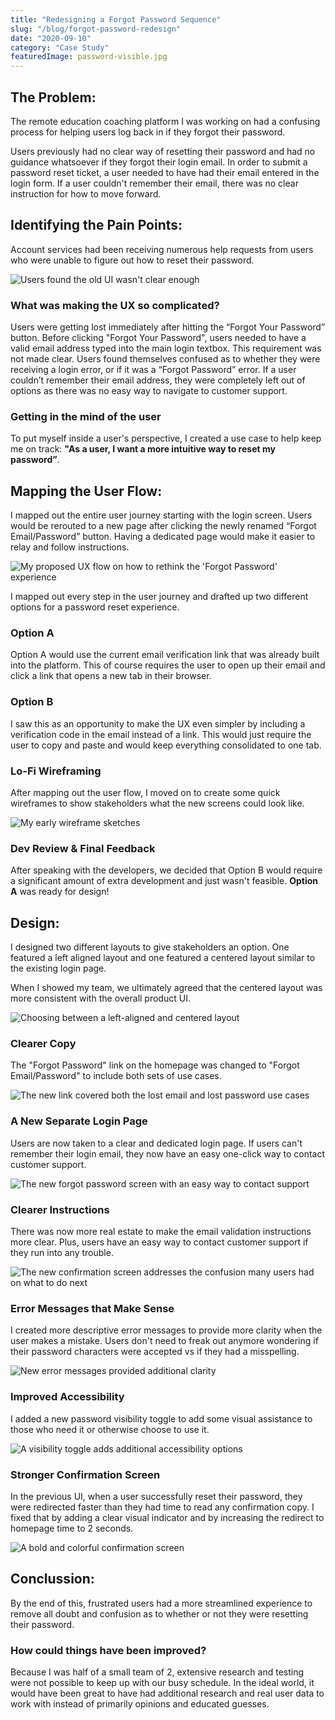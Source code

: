 ```yaml
---
title: "Redesigning a Forgot Password Sequence"
slug: "/blog/forgot-password-redesign"
date: "2020-09-10"
category: "Case Study"
featuredImage: password-visible.jpg
---
```


## The Problem:
The remote education coaching platform I was working on had a confusing process for helping users log back in if they forgot their password.  

Users previously had no clear way of resetting their password and had no guidance whatsoever if they forgot their login email. In order to submit a password reset ticket, a user needed to have had their email entered in the login form. If a user couldn't remember their email, there was no clear instruction for how to move forward.

## Identifying the Pain Points:
Account services had been receiving numerous help requests from users who were unable to figure out how to reset their password.

![Users found the old UI wasn't clear enough](./old-ui.jpg)

### What was making the UX so complicated?
Users were getting lost immediately after hitting the “Forgot Your Password” button. Before clicking "Forgot Your Password", users needed to have a valid email address typed into the main login textbox. This requirement was not made clear.
Users found themselves confused as to whether they were receiving a login error, or if it was a “Forgot Password” error.
If a user couldn’t remember their email address, they were completely left out of options as there was no easy way to navigate to customer support.

### Getting in the mind of the user
To put myself inside a user's perspective, I created a use case to help keep me on track:
 **"As a user, I want a more intuitive way to reset my password”**.

 ## Mapping the User Flow:
I mapped out the entire user journey starting with the login screen. Users would be rerouted to a new page after clicking the newly renamed “Forgot Email/Password” button. Having a dedicated page would make it easier to relay and follow instructions.

![My proposed UX flow on how to rethink the 'Forgot Password' experience](./user-flows.jpg)

I mapped out every step in the user journey and drafted up two different options for a password reset experience.

### Option A
Option A would use the current email verification link that was already built into the platform. This of course requires the user to open up their email and click a link that opens a new tab in their browser.

### Option B
I saw this as an opportunity to make the UX even simpler by including a verification code in the email instead of a link. This would just require the user to copy and paste and would keep everything consolidated to one tab.

### Lo-Fi Wireframing
After mapping out the user flow, I moved on to create some quick wireframes to show stakeholders what the new screens could look like.

![My early wireframe sketches](./wireframes.jpg)

### Dev Review & Final Feedback
After speaking with the developers, we decided that Option B would require a significant amount of extra development and just wasn't feasible.
**Option A** was ready for design!

## Design:

I designed two different layouts to give stakeholders an option. One featured a left aligned layout and one featured a centered layout similar to the existing login page.

When I showed my team, we ultimately agreed that the centered layout was more consistent with the overall product UI.

![Choosing between a left-aligned and centered layout](./design-1.jpg)

### Clearer Copy
The "Forgot Password" link on the homepage was changed to "Forgot Email/Password" to include both sets of use cases.

![The new link covered both the lost email and lost password use cases](./design-2.jpg)

### A New Separate Login Page
Users are now taken to a clear and dedicated login page. If users can't remember their login email, they now have an easy one-click way to contact customer support.

![The new forgot password screen with an easy way to contact support](./design-3.jpg)

### Clearer Instructions
There was now more real estate to make the email validation instructions more clear.
Plus, users have an easy way to contact customer support if they run into any trouble.

![The new confirmation screen addresses the confusion many users had on what to do next](./design-4.jpg)

### Error Messages that Make Sense
I created more descriptive error messages to provide more clarity when the user makes a mistake. Users don't need to freak out anymore wondering if their password characters were accepted vs if they had a misspelling.

![New error messages provided additional clarity](./design-5.jpg)

### Improved Accessibility
I added a new password visibility toggle to add some visual assistance to those who need it or otherwise choose to use it.

![A visibility toggle adds additional accessibility options](./design-6.jpg)

### Stronger Confirmation Screen
In the previous UI, when a user successfully reset their password, they were redirected faster than they had time to read any confirmation copy.
I fixed that by adding a clear visual indicator and by increasing the redirect to homepage time to 2 seconds.

![A bold and colorful confirmation screen](./design-7.jpg)

## Conclussion:
By the end of this, frustrated users had a more streamlined experience to remove all doubt and confusion as to whether or not they were resetting their password.

### How could things have been improved?
Because I was half of a small team of 2, extensive research and testing were not possible to keep up with our busy schedule. In the ideal world, it would have been great to have had additional research and real user data to work with instead of primarily opinions and educated guesses.
